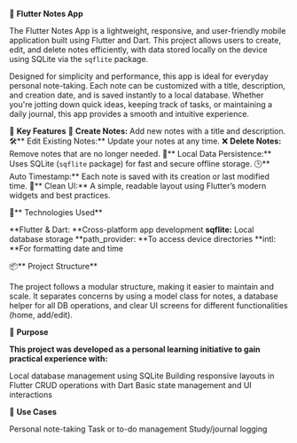  📱 **Flutter Notes App**

The Flutter Notes App is a lightweight, responsive, and user-friendly mobile application built using Flutter and Dart. This project allows users to create, edit, and delete notes efficiently, with data stored locally on the device using SQLite via the `sqflite` package.

Designed for simplicity and performance, this app is ideal for everyday personal note-taking. Each note can be customized with a title, description, and creation date, and is saved instantly to a local database. Whether you're jotting down quick ideas, keeping track of tasks, or maintaining a daily journal, this app provides a smooth and intuitive experience.

🔧 **Key Features**
📝 **Create Notes:** Add new notes with a title and description.
🛠️** Edit Existing Notes:** Update your notes at any time.
❌ **Delete Notes:** Remove notes that are no longer needed.
💾** Local Data Persistence:** Uses SQLite (`sqflite` package) for fast and secure offline storage.
🕒** Auto Timestamp:** Each note is saved with its creation or last modified time.
📱** Clean UI:** A simple, readable layout using Flutter’s modern widgets and best practices.

🚀** Technologies Used**

**Flutter & Dart: **Cross-platform app development
**sqflite:** Local database storage
**path\_provider: **To access device directories
**intl: **For formatting date and time

📦** Project Structure**

The project follows a modular structure, making it easier to maintain and scale. It separates concerns by using a model class for notes, a database helper for all DB operations, and clear UI screens for different functionalities (home, add/edit).

🎯 **Purpose**

**This project was developed as a personal learning initiative to gain practical experience with:**

Local database management using SQLite
Building responsive layouts in Flutter
CRUD operations with Dart
Basic state management and UI interactions

📂 **Use Cases**

Personal note-taking
Task or to-do management
Study/journal logging

